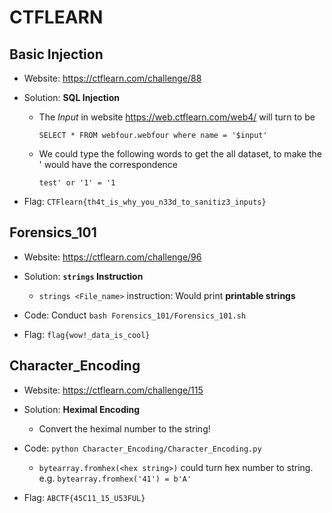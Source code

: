 # CTFLEARN

## Basic Injection

* Website: https://ctflearn.com/challenge/88

* Solution: **SQL Injection**

    * The *Input* in website https://web.ctflearn.com/web4/ will turn to be 
        ```
        SELECT * FROM webfour.webfour where name = '$input'
        ```
    * We could type the following words to get the all dataset, to make the ' would have the correspondence
        ```
        test' or '1' = '1 
        ```
* Flag: ```CTFlearn{th4t_is_why_you_n33d_to_sanitiz3_inputs}```

## Forensics_101 

* Website: https://ctflearn.com/challenge/96

* Solution: **```strings``` Instruction**

    * ```strings <File_name>``` instruction: Would print **printable strings**

* Code: Conduct ```bash Forensics_101/Forensics_101.sh```

* Flag: ```flag{wow!_data_is_cool}```
    
## Character_Encoding

* Website: https://ctflearn.com/challenge/115

* Solution: **Heximal Encoding**

    * Convert the heximal number to the string!

* Code: ```python Character_Encoding/Character_Encoding.py```

    * ```bytearray.fromhex(<hex string>)``` could turn hex number to string. e.g. ```bytearray.fromhex('41') = b'A'```

* Flag: ```ABCTF{45C11_15_U53FUL}```
